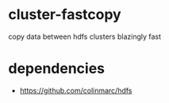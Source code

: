 # cluster-fastcopy
copy data between hdfs clusters blazingly fast


# dependencies
- https://github.com/colinmarc/hdfs
